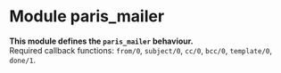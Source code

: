 

# Module paris_mailer #

__This module defines the `paris_mailer` behaviour.__<br /> Required callback functions: `from/0`, `subject/0`, `cc/0`, `bcc/0`, `template/0`, `done/1`.
